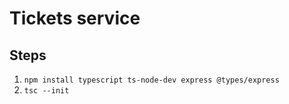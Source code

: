 # Tickets service

## Steps

1. `npm install typescript ts-node-dev express @types/express`
1. `tsc --init`
